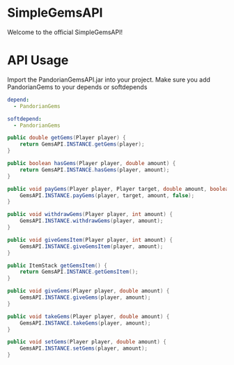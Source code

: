 # SimpleGemsAPI
Welcome to the official SimpleGemsAPI!

# API Usage
Import the PandorianGemsAPI.jar into your project.
Make sure you add PandorianGems to your depends or softdepends
```YAML
depend:
  - PandorianGems

softdepend:
  - PandorianGems
```

```JAVA
public double getGems(Player player) {
    return GemsAPI.INSTANCE.getGems(player);
}

public boolean hasGems(Player player, double amount) {
    return GemsAPI.INSTANCE.hasGems(player, amount);
}

public void payGems(Player player, Player target, double amount, boolean silent) {
    GemsAPI.INSTANCE.payGems(player, target, amount, false);
}

public void withdrawGems(Player player, int amount) {
    GemsAPI.INSTANCE.withdrawGems(player, amount);
}

public void giveGemsItem(Player player, int amount) {
    GemsAPI.INSTANCE.giveGemsItem(player, amount);
}

public ItemStack getGemsItem() {
    return GemsAPI.INSTANCE.getGemsItem();
}

public void giveGems(Player player, double amount) {
    GemsAPI.INSTANCE.giveGems(player, amount);
}

public void takeGems(Player player, double amount) {
    GemsAPI.INSTANCE.takeGems(player, amount);
}

public void setGems(Player player, double amount) {
    GemsAPI.INSTANCE.setGems(player, amount);
}
```
